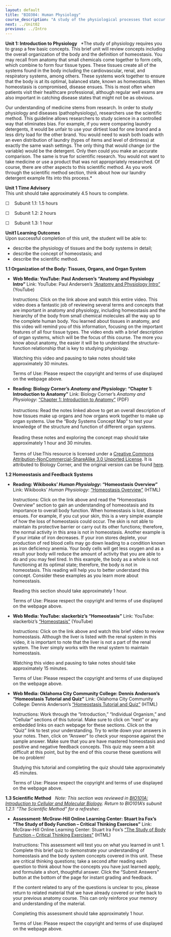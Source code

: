 ```yaml
---
layout: default
title: "BIO304: Human Physiology"
course_description: "A study of the physiological processes that occur within the human body, with particular attention on enzyme activity, cell signaling, metabolic processes, protein synthesis, and movement."
next: ../Unit02
previous: ../Intro
---
```

**Unit 1: Introduction to Physiology** <span id="1"></span> 
*The study of physiology requires you to grasp a few basic concepts.
This brief unit will review concepts including the overall organization
of the body and the definition of homeostasis. You may recall from
anatomy that small chemicals come together to form cells, which combine
to form four tissue types. These tissues create all of the systems found
in the body including the cardiovascular, renal, and respiratory
systems, among others. These systems work together to ensure that the
body is at its optimal, balanced state, known as homeostasis. When
homeostasis is compromised, disease ensues. This is most often when
patients visit their healthcare professional, although regular well
exams are also important in catching disease states that might not be as
obvious.  
  
 Our understanding of medicine stems from research. In order to study
physiology and diseases (pathophysiology), researchers use the
scientific method. This guideline allows researchers to study science in
a controlled way that eliminates bias. For example, if you were
comparing laundry detergents, it would be unfair to use your dirtiest
load for one brand and a less dirty load for the other brand. You would
need to wash both loads with an even distribution of laundry (types of
items and level of dirtiness) at exactly the same wash settings. The
only thing that would change (or the variable) would be the detergent.
Only then could you make an accurate comparison. The same is true for
scientific research. You would not want to take medicine or use a
product that was not appropriately researched. Of course, there are
other aspects to this scientific method. As you work through the
scientific method section, think about how our laundry detergent example
fits into this process.*

**Unit 1 Time Advisory**  
This unit should take approximately 4.5 hours to complete.  
  
 ☐    Subunit 1.1: 1.5 hours  
  
 ☐    Subunit 1.2: 2 hours  
  
 ☐    Subunit 1.3: 1 hour

**Unit1 Learning Outcomes**  
Upon successful completion of this unit, the student will be able to:
-   describe the physiology of tissues and the body systems in detail;
-   describe the concept of homeostasis; and
-   describe the scientific method.

**1.1 Organization of the Body: Tissues, Organs, and Organ System**
<span id="1.1"></span> 
-   **Web Media: YouTube: Paul Andersen’s “Anatomy and Physiology
    Intro”**
    Link: YouTube: Paul Andersen’s [“Anatomy and Physiology
    Intro”](http://www.youtube.com/watch?v=y2N_b0qwvxY) (YouTube)  
      
     Instructions: Click on the link above and watch this entire video.
    This video does a fantastic job of reviewing several terms and
    concepts that are important in anatomy and physiology, including
    homeostasis and the hierarchy of the body from small chemical
    molecules all the way up to the complete human body. You learned
    about tissues in anatomy, and this video will remind you of this
    information, focusing on the important features of all four tissue
    types. The video ends with a brief description of organ systems,
    which will be the focus of this course. The more you know about
    anatomy, the easier it will be to understand the structure-function
    relationship that is key to studying physiology.  
      
     Watching this video and pausing to take notes should take
    approximately 30 minutes.  
      
     Terms of Use: Please respect the copyright and terms of use
    displayed on the webpage above.

-   **Reading: Biology Corner’s *Anatomy and Physiology*: “Chapter 1:
    Introduction to Anatomy”**
    Link: Biology Corner’s *Anatomy and Physiology*: [“Chapter 1:
    Introduction to
    Anatomy”](http://www.saylor.org/site/wp-content/uploads/2013/05/The-Biology-Corners-Anantomy-and-Physiology-Ch.-1.pdf) (PDF)   
        
     Instructions: Read the notes linked above to get an overall
    description of how tissues make up organs and how organs work
    together to make up organ systems. Use the “Body Systems Concept
    Map” to test your knowledge of the structure and function of
    different organ systems.  
        
     Reading these notes and exploring the concept map should take
    approximately 1 hour and 30 minutes.  
        
     Terms of Use:This resource is licensed under a [Creative Commons
    Attribution-NonCommercial-ShareAlike 3.0 Unported
    License](http://creativecommons.org/licenses/by-nc-sa/3.0/). It is
    attributed to Biology Corner, and the original version can be found
    [here](http://www.biologycorner.com/anatomy/chap1.html).

**1.2 Homeostasis and Feedback Systems** <span id="1.2"></span> 
-   **Reading: Wikibooks’ *Human Physiology*: “Homeostasis Overview”**
    Link: Wikibooks’ *Human Physiology*: [“Homeostasis
    Overview”](http://en.wikibooks.org/wiki/Human_Physiology/Homeostasis)
    (HTML)  
      
     Instructions: Click on the link above and read the “Homeostasis
    Overview” section to gain an understanding of homeostasis and its
    importance to overall body function. When homeostasis is lost,
    disease ensues. For example, if you cut your skin, this is a very
    simple example of how the loss of homeostasis could occur. The skin
    is not able to maintain its protective barrier or carry out its
    other functions; therefore, the normal activity in this area is not
    in homeostasis. Another example is if your intake of iron decreases.
    If your iron stores deplete, your production of red blood cells may
    go down leading to a condition known as iron deficiency anemia. Your
    body cells will get less oxygen and as a result your body will
    reduce the amount of activity that you are able to do and you may
    feel tired. In this example, the body as a whole is not functioning
    at its optimal state; therefore, the body is not in homeostasis.
    This reading will help you to better understand this concept.
    Consider these examples as you learn more about homeostasis.  
      
     Reading this section should take approximately 1 hour.  
      
     Terms of Use: Please respect the copyright and terms of use
    displayed on the webpage above.

-   **Web Media: YouTube: slackerbiz’s “Homeostasis”**
    Link: YouTube: slackerbiz’s
    [“Homeostasis”](http://www.youtube.com/watch?v=DFyt7FJn-UM)
    (YouTube)  
      
     Instructions: Click on the link above and watch this brief video to
    review homeostasis. Although the liver is listed with the renal
    system in this video, it is important to note that the liver is not
    a part of the renal system. The liver simply works with the renal
    system to maintain homeostasis.  
      
     Watching this video and pausing to take notes should take
    approximately 15 minutes.  
      
     Terms of Use: Please respect the copyright and terms of use
    displayed on the webpage above.

-   **Web Media: Oklahoma City Community College: Dennis Anderson’s
    “Homeostasis Tutorial and Quiz”**
    Link: Oklahoma City Community College: Dennis Anderson’s
    [“Homeostasis Tutorial and
    Quiz”](http://www.occc.edu/biologylabs/Documents/Homeostasis/homeostasis_tutorial.htm)
    (HTML)  
      
     Instructions: Work through the “Introduction,” “Individual
    Organism,” and “Cellular” sections of this tutorial. Make sure to
    click on “next” or any embedded links on each webpage for these
    sections. Click on the “Quiz” link to test your understanding. Try
    to write down your answers in your notes. Then, click on “Answer” to
    check your response against the sample answer. Make sure that you
    are have mastered homeostasis and positive and negative feedback
    concepts. This quiz may seem a bit difficult at this point, but by
    the end of this course these questions will be no problem!  
      
     Studying this tutorial and completing the quiz should take
    approximately 45 minutes.  
      
     Terms of Use: Please respect the copyright and terms of use
    displayed on the webpage above.

**1.3 Scientific Method** <span id="1.3"></span> 
*Note: This section was reviewed in [BIO101A: Introduction to Cellular
and Molecular Biology](http://www.saylor.org/courses/bio101a/). Return
to BIO101A’s subunit 1.2.1: “The Scientific Method” for a refresher.*

-   **Assessment: McGraw-Hill Online Learning Center: Stuart Ira Fox’s
    “The Study of Body Function – Critical Thinking Exercises”**
    Link: McGraw-Hill Online Learning Center: Stuart Ira Fox’s [“The
    Study of Body Function – Critical Thinking
    Exercises”](http://highered.mcgraw-hill.com/sites/0072919280/student_view0/chapter1/essay_.html) (HTML)  
      
     Instructions: This assessment will test you on what you learned in
    unit 1. Complete this brief quiz to demonstrate your understanding
    of homeostasis and the body system concepts covered in this unit.
    These are critical thinking questions; take a second after reading
    each question to think about how the concepts you have just learned
    apply, and formulate a short, thoughtful answer. Click the “Submit
    Answers” button at the bottom of the page for instant grading and
    feedback.  
      
     If the content related to any of the questions is unclear to you,
    please return to related material that we have already covered or
    refer back to your previous anatomy course. This can only reinforce
    your memory and understanding of the material.  
      
     Completing this assessment should take approximately 1 hour.  
      
     Terms of Use: Please respect the copyright and terms of use
    displayed on the webpage above.


